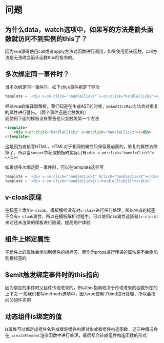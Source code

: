 # 问题

## 为什么data，watch选项中，如果写的方法是箭头函数就访问不到实例的this了？
因为vue源码使用call或者apply方法对函数进行调用，如果使用箭头函数，call方法是无法改变箭头函数this的指向的。
## 多次绑定同一事件时？
当多次绑定同一事件时，如下click事件绑定了两次
```js
template = `<div v-on:click="handleClick1" v-on:click="handleClick2"></div>`
```
经过vue的编译器解析，我们知道在生成AST的时候，```makeAttrsMap```方法会对重复的属性进行警告。（两个事件还是会触发的）  
而使用下面的模板没有警告也只会触发第一个方法
```html
<template>
    <div v-on:click="handleClick1" v-on:click="handleClick2"></div>
</template>
```
这是因为直接写HTML，HTML对于相同的属性只保留最前面的，重复的属性去除掉了，所以当```$mount```中获取模板时实际只有```<div v-on:click="handleClick1"></div>```

如果想多次绑定同一事件时，可以在template这样写
```js
template = `<div v-on:click="handleClick1" @click="handleClick2"></div>`
template = `<div v-on:click="handleClick1();handleClick2()"></div>`
```

## v-cloak原理
在标签上添加```v-cloak```，模板解析没有对```v-cloak```进行任何处理，所以生成的标签不会有```v-cloak```属性，所以在模板解析过程中，可以使用css属性选择器```[v-clock]```来对还未渲染的模板进行隐藏，提高用户体验

## 组件上绑定属性
子组件上的属性会添加到组件的根标签，而作为props进行传递的属性是不会添加到根标签的

## $emit触发绑定事件时的this指向
因为绑定的事件时父组件传递进来的，所以this指向取决于传递进来的函数所在的上下文
一般我们都写methods选项中，因为vue使用了bind进行处理，所以会指向父组件实例

## 动态组件is绑定的值
is属性可以绑定成组件名称或者是组件构建对象或者组件构造函数，这三种情况会在```_createElement```渲染函数中进行处理，最后都会转成组件构造函数的形式